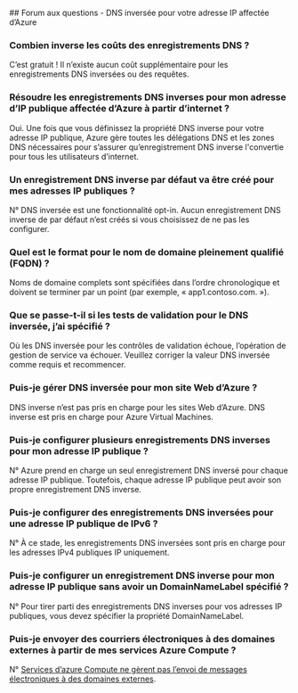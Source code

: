 <BR> 
## <a name="faq---reverse-dns-for-your-azure-assigned-ip-address"></a>Forum aux questions - DNS inversée pour votre adresse IP affectée d’Azure

### <a name="how-much-do-reverse-dns-records-cost"></a>Combien inverse les coûts des enregistrements DNS ?
C’est gratuit !  Il n’existe aucun coût supplémentaire pour les enregistrements DNS inversées ou des requêtes.

### <a name="will-the-reverse-dns-records-for-my-azure-assigned-public-ip-address-resolve-from-the-internet"></a>Résoudre les enregistrements DNS inverses pour mon adresse d’IP publique affectée d’Azure à partir d’internet ?
Oui. Une fois que vous définissez la propriété DNS inverse pour votre adresse IP publique, Azure gère toutes les délégations DNS et les zones DNS nécessaires pour s’assurer qu’enregistrement DNS inverse l'convertie pour tous les utilisateurs d’internet.

### <a name="will-a-default-reverse-dns-record-be-created-for-my-public-ip-addresses"></a>Un enregistrement DNS inverse par défaut va être créé pour mes adresses IP publiques ?
N° DNS inversée est une fonctionnalité opt-in. Aucun enregistrement DNS inverse de par défaut n’est créés si vous choisissez de ne pas les configurer.

### <a name="what-is-the-format-for-the-fully-qualified-domain-name-fqdn"></a>Quel est le format pour le nom de domaine pleinement qualifié (FQDN) ?
Noms de domaine complets sont spécifiées dans l’ordre chronologique et doivent se terminer par un point (par exemple, « app1.contoso.com. »).

### <a name="what-happens-if-the-validation-checks-for-the-reverse-dns-ive-specified-fail"></a>Que se passe-t-il si les tests de validation pour le DNS inversée, j’ai spécifié ?
Où les DNS inversée pour les contrôles de validation échoue, l’opération de gestion de service va échouer. Veuillez corriger la valeur DNS inversée comme requis et recommencer.

### <a name="can-i-manage-reverse-dns-for-my-azure-website"></a>Puis-je gérer DNS inversée pour mon site Web d’Azure ?
DNS inverse n’est pas pris en charge pour les sites Web d’Azure. DNS inverse est pris en charge pour Azure Virtual Machines.

### <a name="can-i-configure-multiple-reverse-dns-records-for-my-public-ip-address"></a>Puis-je configurer plusieurs enregistrements DNS inverses pour mon adresse IP publique ?
N° Azure prend en charge un seul enregistrement DNS inversé pour chaque adresse IP publique. Toutefois, chaque adresse IP publique peut avoir son propre enregistrement DNS inverse.

### <a name="can-i-configure-reverse-dns-records-for-an-ipv6-public-ip-address"></a>Puis-je configurer des enregistrements DNS inversées pour une adresse IP publique de IPv6 ?
N°  À ce stade, les enregistrements DNS inversées sont pris en charge pour les adresses IPv4 publiques IP uniquement.

### <a name="can-i-configure-a-reverse-dns-record-for-my-public-ip-address-without-having-a-domainnamelabel-specified"></a>Puis-je configurer un enregistrement DNS inverse pour mon adresse IP publique sans avoir un DomainNameLabel spécifié ?
N° Pour tirer parti des enregistrements DNS inverses pour vos adresses IP publiques, vous devez spécifier la propriété DomainNameLabel.

### <a name="can-i-send-emails-to-external-domains-from-my-azure-compute-services"></a>Puis-je envoyer des courriers électroniques à des domaines externes à partir de mes services Azure Compute ?
N° [Services d’azure Compute ne gèrent pas l’envoi de messages électroniques à des domaines externes](https://blogs.msdn.microsoft.com/mast/2016/04/04/sending-e-mail-from-azure-compute-resource-to-external-domains/).
